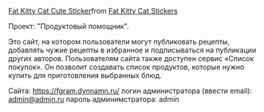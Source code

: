 <div class="tenor-gif-embed" data-postid="16556109" data-share-method="host" data-aspect-ratio="1" data-width="100%"><a href="https://tenor.com/view/fat-kitty-cat-cat-cute-cooking-excited-gif-16556109">Fat Kitty Cat Cute Sticker</a>from <a href="https://tenor.com/search/fat+kitty+cat-stickers">Fat Kitty Cat Stickers</a></div> <script type="text/javascript" async src="https://tenor.com/embed.js"></script>


Проект: "Продуктовый помощник".

Это сайт, на котором пользователи могут публиковать рецепты, добавлять чужие рецепты в избранное и подписываться на публикации других авторов. Пользователям сайта также доступен сервис «Список покупок». Он позволит создавать список продуктов, которые нужно купить для приготовления выбранных блюд.

Сайта: https://fgram.dynnamn.ru/
логин администратора (ввести email): admin@admin.ru
пароль админимстратора: admin

